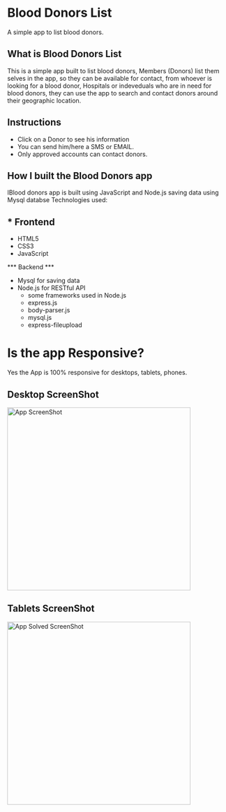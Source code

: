 # Blood Donors List

A simple app to list blood donors.

## What is Blood Donors List
This is a simple app built to list blood donors, Members (Donors) list them selves in the app, so they can be available for contact, from whoever is looking for a blood donor, Hospitals or indeveduals who are in need for blood donors, they can use the app to search and contact donors around their geographic location.

## Instructions
* Click on a Donor to see his information
* You can send him/here a SMS or EMAIL.
* Only approved accounts can contact donors.


## How I built the Blood Donors app
IBlood donors app is built using JavaScript and Node.js saving data using Mysql databse
Technologies used:
## * Frontend 
* HTML5
* CSS3
* JavaScript

*** Backend ***
* Mysql for saving data
* Node.js for RESTful API
   * some frameworks used in Node.js 
   * express.js
   * body-parser.js
   * mysql.js
   * express-fileupload

# Is the app Responsive? 
  Yes the App is 100% responsive for desktops, tablets, phones.


## Desktop ScreenShot
<img src="/screenshots/screenshot1.png" alt="App ScreenShot" height="420">


## Tablets ScreenShot
<img src="/screenshots/screenshot2.png" alt="App Solved ScreenShot" height="420">